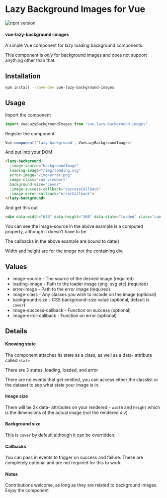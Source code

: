 # Lazy Background Images for Vue
![npm version]()

#### vue-lazy-background-images

A simple Vue component for lazy loading background components.

This component is *only* for background images and does not support anything
other than that.

## Installation

```bash
npm install --save-dev vue-lazy-background-images
```

## Usage

Import the component

```js
import VueLazyBackgroundImages from 'vue-lazy-background-images'
```

Register the component

```js
Vue.component('lazy-background', VueLazyBackgroundImages)
```

And put into your DOM

```html
<lazy-background
  :image-source="backgroundImage"
  loading-image="/img/loading.svg"
  error-image="/img/error.png"
  image-class="cam-viewport"
  background-size="cover"
  :image-success-callback="successCallback"
  :image-error-callback="errorCallback">
</lazy-background>
```

And get this out

```html
<div data-width="640" data-height="360" data-state="loaded" class="cam-viewport loaded" style="background-image: url("http://my-site.com/test-image.png"); background-size: cover"></div>
```

You can see the image-source in the above example is a computed property,
although it doesn't have to be.

The callbacks in the above example are bound to data()

Width and height are for the *image* not the containing div.

## Values

* image-source - The source of the desired image (required)
* loading-image - Path to the loader image (png, svg etc) (required)
* error-image - Path to the error image (required)
* image-class - Any classes you wish to include on the image (optional)
* background-size - CSS background-size value (optional, default is `cover`)
* image-success-callback - Function on success (optional)
* image-error-callback - Function on error (optional)

## Details

#### Knowing state

The component attaches its state as a class, as well as a data- attribute
called `state`

There are 3 states, loading, loaded, and error

There are no events that get emitted, you can access either the classlist or
the dataset to see what state your image is in.

#### Image size

There will be 2x data- attributes on your rendered - `width` and `height` which
is the dimensions of the actual image (not the rendered div)

#### Background size

This is `cover` by default although it can be overridden.

#### Callbacks

You can pass in events to trigger on success and failure. These are completely
optional and are not required for this to work.

#### Notes

Contributions welcome, as long as they are related to background images. Enjoy
the component

